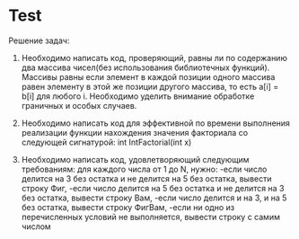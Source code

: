 # Test
Решение задач:
1. Необходимо написать код, проверяющий, равны ли по содержанию два массива чисел(без использования библиотечных функций). 
Массивы равны если элемент в каждой позиции одного массива равен элементу в этой же позиции другого массива, то есть a[i] = b[i]
для любого i. Необходимо уделить внимание обработке граничных и особых случаев.

2. Необходимо написать код для эффективной по времени выполнения реализации функции нахождения значения факториала со следующей
сигнатурой:
int IntFactorial(int x)

3. Необходимо написать код, удовлетворяющий следующим требованиям: 
для каждого числа от 1 до N, нужно:
-если число делится на 3 без остатка и не делится на 5 без остатка, вывести строку Фиг,
-если число делится на 5 без остатка и не делится на 3 без остатка, вывести строку Вам,
-если число делится и на 3, и на 5 без остатка, вывести строку ФигВам,
-если ни одно из перечисленных условий не выполняется, вывести строку с самим числом
